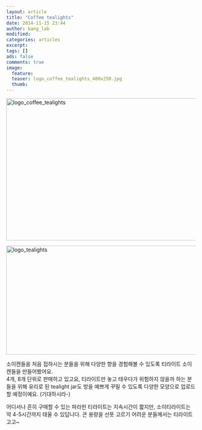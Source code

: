 ```yaml
---
layout: article
title: "Coffee tealights"
date: 2014-11-15 23:44
author: bang_lab
modified:
categories: articles
excerpt: 
tags: []
ads: false
comments: true
image:
  feature:
  teaser: logo_coffee_tealights_400x250.jpg
  thumb:
---
```

<a href="https://bybanglab.files.wordpress.com/2014/11/logo_coffee_tealights1.jpg"><img class="alignnone size-full wp-image-54" src="https://bybanglab.files.wordpress.com/2014/11/logo_coffee_tealights1.jpg" alt="logo_coffee_tealights" width="640" height="378" /></a>

<a href="https://bybanglab.files.wordpress.com/2014/11/logo_tealights1.jpg"><img class="alignnone size-full wp-image-59" src="https://bybanglab.files.wordpress.com/2014/11/logo_tealights1.jpg" alt="logo_tealights" width="640" height="290" /></a>

소이캔들을 처음 접하시는 분들을 위해 다양한 향을 경험해볼 수 있도록 티라이트 소이캔들을 만들어봤어요. <br>
4개, 8개 단위로 판매하고 있고요, 티라이트만 놓고 태우다가 위험하지 않을까 하는 분들을 위해 유리로 된 tealight jar도 방을 예쁘게 꾸밀 수 있도록 다양한 모양으로 업로드할 예정이예요. (기대하시라-)

어디서나 흔히 구매할 수 있는 파라핀 티라이트는 지속시간이 짧지만, 소이티라이트는 약 4-5시간까지 태울 수 있답니다.
큰 용량을 선뜻 고르기 어려운 분들께서는 티라이트 고고~
